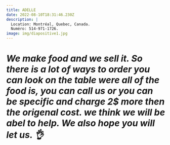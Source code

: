 ```yaml
---
title: ADELLE
date: 2022-08-10T18:31:46.230Z
description: |
  Location: Montréal, Quebec, Canada.
  Numéro: 514-971-1726.
image: img/diapositive1.jpg
---
```

# *We make food and we sell it. So there is a lot of ways to order you can look on the table were all of the food is, you can call us or you can be specific and charge 2$ more then the origenal cost. we think we will be abel to help. We also hope you will let us. 👌*